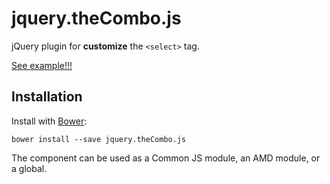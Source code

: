 # jquery.theCombo.js

jQuery plugin for **customize** the `<select>` tag.

[See example!!!](example/index.html)

## Installation

Install with [Bower](http://bower.io):

```
bower install --save jquery.theCombo.js
```

The component can be used as a Common JS module, an AMD module, or a global.
